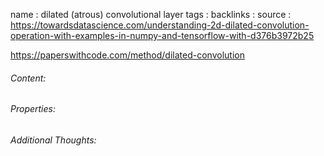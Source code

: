 name : dilated (atrous) convolutional layer
tags : 
backlinks : 
source : https://towardsdatascience.com/understanding-2d-dilated-convolution-operation-with-examples-in-numpy-and-tensorflow-with-d376b3972b25

https://paperswithcode.com/method/dilated-convolution

###### Content:


###### Properties:


###### Additional Thoughts:
